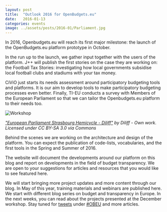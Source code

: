 ```yaml
---
layout: post
title:  "Outlook 2016 for OpenBudgets.eu"
date:   2016-01-13
categories: events
image: ../assets/posts/2016-01/Parliament.jpg
---
```


In 2016, Openbudgets.eu will reach its first major milestone: the launch of the OpenBudgets.eu platform prototype in October.

In the run up to the launch, we gather input together with the users of the platform. J++ will publish the first stories on the case they are working on: the Football Tax Stories: investigating how local governments subsidise local football clubs and stadiums with your tax money.

CiViO just starts its needs assessment around participatory budgeting tools and platforms. It is our aim to develop tools to make participatory budgeting processes even better. Finally, TI-EU conducts a survey with Members of the European Parliament so that we can tailor the Openbudgets.eu platform to their needs too.

![Workshop]({{site.baseurl}}/assets/posts/2016-01/Parliament.jpg)

*["European Parliament Strasbourg Hemicycle - Diliff"](https://commons.wikimedia.org/wiki/File:European_Parliament_Strasbourg_Hemicycle_-_Diliff.jpg#/media/File:European_Parliament_Strasbourg_Hemicycle_-_Diliff.jpg) by Diliff - Own work. Licensed under CC BY-SA 3.0 via Commons*

Behind the scenes we are working on the architecture and design of the platform. You can expect the publication of code-lists, vocabularies, and the first tools in the Spring and Summer of 2016.

The website will document the developments around our platform on this blog and report on developments in the field of budget transparency. We are open to your suggestions for articles and resources that you would like to see featured here.

We will start bringing more project updates and more content through our blog. In May of this year, training materials and webinars are published here. We start with different blog series on budget and transparency in Europe. In the next weeks, you can read about the projects presented at the December workshop. Stay tuned for [tweets](https://twitter.com/OpenBudgetsEU) under [#OBEU](https://twitter.com/search?q=%23obeu&src=typd) and more articles.
